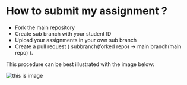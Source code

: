 # How to submit my assignment ?  
- Fork the main repository
- Create sub branch with your student ID
- Upload your assignments in your own sub branch
- Create a pull request ( subbranch(forked repo) -> main branch(main repo) ). 


This procedure can be best illustrated with the image below:

![this is image](https://github.com/alisharifi2000/CS-SBU-MachineLearning-BSc-2022/blob/main/assets/images/mermaid-diagram-20220220115738.png)



